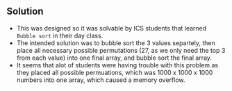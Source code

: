 ## Solution
- This was designed so it was solvable by ICS students that learned `Bubble sort` in their day class.
- The intended solution was to bubble sort the 3 values separtely, then place all necessary possible permutations (27, as we only need the top 3 from each value) into one final array, and bubble sort the final array.
- It seems that alot of students were having trouble with this problem as they placed all possible permuations, which was 1000 x 1000 x 1000 numbers into one array, which caused a memory overflow.

